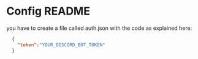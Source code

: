 # Config README

you have to create a file called auth.json with the code as explained here:

```json
  {
    "token":"YOUR_DISCORD_BOT_TOKEN"
  }
```
